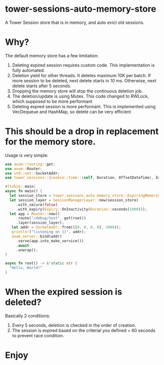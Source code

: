 # tower-sessions-auto-memory-store
A Tower Session store that is in memory, and auto evict old sessions.

# Why?
The default memory store has a few limitation:

1. Deleting expired session requires custom code. This implementation is fully automated.
2. Deletion yield for other threads. It deletes maximum 10K per batch.
   If more session to be deleted, next delete starts in 10 ms. Otherwise, next delete starts after 5 seconds.
4. Dropping the memory store will stop the continuous deletion job.
5. The deletion/update is using Mutex. This code changed to RWLock, which supposed to be more performant
6. Deleting expred session is more performant. This is implemented using VecDequeue and HashMap, so delete can be very efficient


# This should be a drop in replacement for the memory store.

Usage is very simple:

```rust
use axum::routing::get;
use axum::Router;
use std::net::SocketAddr;
use tower_sessions::{cookie::time::{self, Duration, OffsetDateTime}, Expiry, Session, SessionManagerLayer};

#[tokio::main]
async fn main() {
  let session_store = tower_sessions_auto_memory_store::ExpiringMemoryStore::new();
  let session_layer = SessionManagerLayer::new(session_store)
     .with_secure(false)
     .with_expiry(Expiry::OnInactivity(Duration::seconds(1800)));
  let app = Router::new()
     .route("/debug/test", get(root))
     .layer(session_layer);
   let addr = SocketAddr::from(([0, 0, 0, 0], 3000));
   println!("listening on {}", addr);
   axum_server::bind(addr)
     .serve(app.into_make_service())
     .await
     .unwrap();
}

async fn root() -> &'static str {
  "Hello, World!"
}
```
# When the expired session is deleted?
Basically 2 conditions:
1. Every 5 seconds, deletion is checked in the order of creation.
2. The session is expired based on the criterial you defined + 60 seconds to prevent race condition.

# Enjoy
